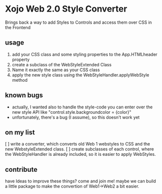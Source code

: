 # Xojo Web 2.0 Style Converter
 Brings back a way to add Styles to Controls and access them over CSS in the Frontend

## usage
1) add your CSS class and some styling properties to the App.HTMLheader property
2) create a subclass of the WebStyleExtended Class
3) Name it exactly the same as your CSS class
4) apply the new style class using the WebStyleHandler.applyWebStyle method


## known bugs
- actually, I wanted also to handle the style-code you can enter over the new style API like "control.style.backgroundcolor = {color}"
- unfortunately, there's a bug (I assume), so this doesn't work yet


## on my list
[ ] write a converter, which converts old Web 1 webstyles to CSS and the new WebstyleExtended class.
[ ] create subclasses of each control, where the WebStyleHandler is already included, so it is easier to apply WebStyles.

## contribute
have Ideas to improve these things? come and join me! maybe we can build a little package to make the convertion of Web1->Web2 a bit easier.
